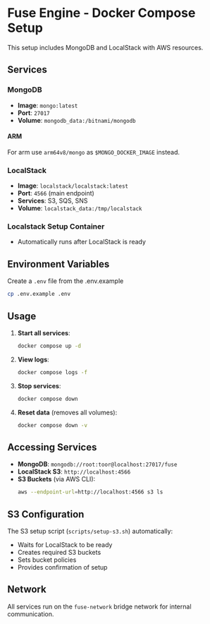 # Fuse Engine - Docker Compose Setup

This setup includes MongoDB and LocalStack with AWS resources.

## Services

### MongoDB

- **Image**: `mongo:latest`
- **Port**: `27017`
- **Volume**: `mongodb_data:/bitnami/mongodb`

#### ARM

For arm use `arm64v8/mongo` as `$MONGO_DOCKER_IMAGE` instead.

### LocalStack

- **Image**: `localstack/localstack:latest`
- **Port**: `4566` (main endpoint)
- **Services**: S3, SQS, SNS
- **Volume**: `localstack_data:/tmp/localstack`

### Localstack Setup Container

- Automatically runs after LocalStack is ready

## Environment Variables

Create a `.env` file from the .env.example 

```bash
cp .env.example .env
```

## Usage

1. **Start all services**:

   ```bash
   docker compose up -d
   ```

2. **View logs**:

   ```bash
   docker compose logs -f
   ```

3. **Stop services**:

   ```bash
   docker compose down
   ```

4. **Reset data** (removes all volumes):
   ```bash
   docker compose down -v
   ```

## Accessing Services

- **MongoDB**: `mongodb://root:toor@localhost:27017/fuse`
- **LocalStack S3**: `http://localhost:4566`
- **S3 Buckets** (via AWS CLI):
  ```bash
  aws --endpoint-url=http://localhost:4566 s3 ls
  ```

## S3 Configuration

The S3 setup script (`scripts/setup-s3.sh`) automatically:

- Waits for LocalStack to be ready
- Creates required S3 buckets
- Sets bucket policies
- Provides confirmation of setup

## Network

All services run on the `fuse-network` bridge network for internal communication.
